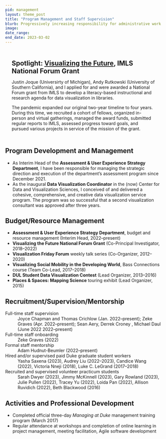 ```yaml
---
pid: management
layout: theme_post
title: "Program Management and Staff Supervision"
blurb: Progressively increasing responsibility for administrative work and staff mentorship.
image: 
date_range: 
end_date: 2023-03-02
---
```


<div class="highlight" style="padding: .1em 1.5em .5em 1.5em; margin-top: 1.75em;">
<h2 style="margin-top: 1em; margin-bottom: .5em;">Spotlight: <a href="https://visualizingthefuture.github.io/">Visualizing the Future</a>, IMLS National Forum Grant</h2>

<p>Justin Joque (Universirty of Michigan), Andy Rutkowski (University of Southern California), and I applied for and were awarded a National Forum grant from IMLS to develop a literacy-based instructional and research agenda for data visualization in libraries.</p>
<p>The pandemic expanded our original two-year timeline to four years. During this time, we recruited a cohort of fellows, organized in-person and virtual gatherings, managed the award funds, submitted regular reports to IMLS, assessed progress toward goals, and pursued various projects in service of the mission of the grant.</p>
</div>

## Program Development and Management

* As Interim Head of the **Assessment & User Experience Strategy Department**, I have been
responsible for managing the strategic direction and execution of the department’s
assessment program since December 2021.
* As the inaugural **Data Visualization Coordinator** in the (now) Center for Data and
Visualization Sciences, I conceived of and delivered a cohesive, comprehensive, and
creative data visualization service program. The program was so successful that a second
visualization consultant was approved after three years.


## Budget/Resource Management

* **Assessment & User Experience Strategy Department**, budget and resource management (Interim Head, 2022–present)
* **Visualizing the Future National Forum Grant** (Co-Principal Investigator, 2018–2022)
* **Visualization Friday Forum** weekly talk series (Co-Organizer, 2012–2020)
* **Visualizing Social Mobility in the Developing World**, Bass Connections course (Team Co-Lead, 2017–2018)
* **DUL Student Data Visualization Contest** (Lead Organizer, 2013–2016)
* **Places & Spaces: Mapping Science** touring exhibit (Lead Organizer, 2015)

## Recruitment/Supervision/Mentorship

<dl style="grid-template-columns: 15em 1fr;">
  <dt>Full-time staff supervision</dt>
  <dd>Joyce Chapman and Thomas Crichlow (Jan. 2022–present); Zeke Graves (Apr. 2022–present); Sean Aery, Derrek Croney , Michael Daul (June 2022 2022–present)</dd>
  <dt>Full-time staff onboarding</dt>
  <dd>Zeke Graves (2022)</dd>
  <dt>Formal staff mentorship</dt>
  <dd>Adam Hudnut-Beumler (2022–present)</dd>
  <dt>Hired and/or supervised paid Duke graduate student workers</dt>
  <dd>Yasha Saxena (2023), Audrey Liu (2022–2023), Candice Wang (2022), Victoria Nneji (2018), Luke C. LeGrand (2017–2018)</dd>
  <dt>Recruited and supervised volunteer practicum students</dt>
  <dd>Sarah Dwyer (2023), Jimmy McKinnell (2023), Gary Rowland (2023), Julie Pullen (2022), Tracey Yu (2022), Loida Pan (2022), Allison Ruvidich (2022), Beth Blackwood (2016)</dd>
</dl>

## Activities and Professional Development

* Completed official three-day <i>Managing at Duke</i> management training program (March 2017)
* Regular attendance at workshops and completion of online learning in project management, meeting facilitation, Agile software development


